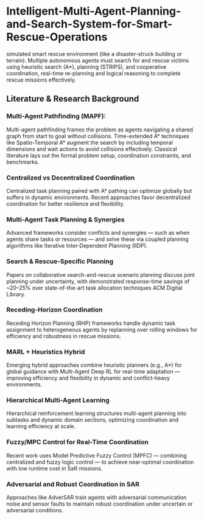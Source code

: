 # Intelligent-Multi-Agent-Planning-and-Search-System-for-Smart-Rescue-Operations
simulated smart rescue environment (like a disaster-struck building or terrain). Multiple autonomous agents must search for and rescue victims using heuristic search (A*), planning (STRIPS), and cooperative coordination, real-time re-planning and logical reasoning to complete rescue missions effectively.

## Literature & Research Background
### Multi-Agent Pathfinding (MAPF):
Multi-agent pathfinding frames the problem as agents navigating a shared graph from start to goal without collisions. Time-extended A* techniques like Spatio-Temporal A* augment the search by including temporal dimensions and wait actions to avoid collisions effectively. Classical literature lays out the formal problem setup, coordination constraints, and benchmarks.

### Centralized vs Decentralized Coordination
Centralized task planning paired with A* pathing can optimize globally but suffers in dynamic environments. Recent approaches favor decentralized coordination for better resilience and flexibility.

### Multi-Agent Task Planning & Synergies
Advanced frameworks consider conflicts and synergies — such as when agents share tasks or resources — and solve these via coupled planning algorithms like Iterative Inter‑Dependent Planning (IIDP).

### Search & Rescue-Specific Planning
Papers on collaborative search-and-rescue scenario planning discuss joint planning under uncertainty, with demonstrated response-time savings of ~20–25% over state-of-the-art task allocation techniques
ACM Digital Library.

### Receding-Horizon Coordination
Receding Horizon Planning (RHP) frameworks handle dynamic task assignment to heterogeneous agents by replanning over rolling windows for efficiency and robustness in rescue missions.

### MARL + Heuristics Hybrid
Emerging hybrid approaches combine heuristic planners (e.g., A*) for global guidance with Multi-Agent Deep RL for real-time adaptation — improving efficiency and flexibility in dynamic and conflict-heavy environments.

### Hierarchical Multi-Agent Learning
Hierarchical reinforcement learning structures multi-agent planning into subtasks and dynamic domain sections, optimizing coordination and learning efficiency at scale.

### Fuzzy/MPC Control for Real-Time Coordination
Recent work uses Model Predictive Fuzzy Control (MPFC) — combining centralized and fuzzy logic control — to achieve near-optimal coordination with low runtime cost in SaR missions.

### Adversarial and Robust Coordination in SAR
Approaches like AdverSAR train agents with adversarial communication noise and sensor faults to maintain robust coordination under uncertain or adversarial conditions.
